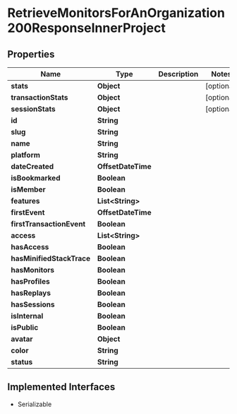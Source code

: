 

# RetrieveMonitorsForAnOrganization200ResponseInnerProject


## Properties

| Name | Type | Description | Notes |
|------------ | ------------- | ------------- | -------------|
|**stats** | **Object** |  |  [optional] |
|**transactionStats** | **Object** |  |  [optional] |
|**sessionStats** | **Object** |  |  [optional] |
|**id** | **String** |  |  |
|**slug** | **String** |  |  |
|**name** | **String** |  |  |
|**platform** | **String** |  |  |
|**dateCreated** | **OffsetDateTime** |  |  |
|**isBookmarked** | **Boolean** |  |  |
|**isMember** | **Boolean** |  |  |
|**features** | **List&lt;String&gt;** |  |  |
|**firstEvent** | **OffsetDateTime** |  |  |
|**firstTransactionEvent** | **Boolean** |  |  |
|**access** | **List&lt;String&gt;** |  |  |
|**hasAccess** | **Boolean** |  |  |
|**hasMinifiedStackTrace** | **Boolean** |  |  |
|**hasMonitors** | **Boolean** |  |  |
|**hasProfiles** | **Boolean** |  |  |
|**hasReplays** | **Boolean** |  |  |
|**hasSessions** | **Boolean** |  |  |
|**isInternal** | **Boolean** |  |  |
|**isPublic** | **Boolean** |  |  |
|**avatar** | **Object** |  |  |
|**color** | **String** |  |  |
|**status** | **String** |  |  |


## Implemented Interfaces

* Serializable


